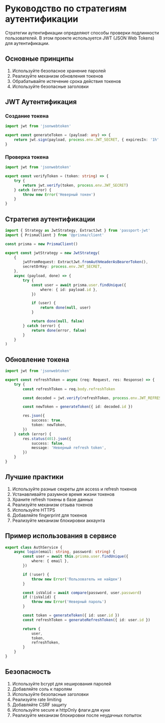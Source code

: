 # Руководство по стратегиям аутентификации

Стратегии аутентификации определяют способы проверки подлинности пользователей. В этом проекте используется JWT (JSON Web Tokens) для аутентификации.

## Основные принципы

1. Используйте безопасное хранение паролей
2. Реализуйте механизм обновления токенов
3. Обрабатывайте истечение срока действия токенов
4. Используйте безопасные заголовки

## JWT Аутентификация

### Создание токена

```typescript
import jwt from 'jsonwebtoken'

export const generateToken = (payload: any) => {
	return jwt.sign(payload, process.env.JWT_SECRET, { expiresIn: '1h' })
}
```

### Проверка токена

```typescript
import jwt from 'jsonwebtoken'

export const verifyToken = (token: string) => {
	try {
		return jwt.verify(token, process.env.JWT_SECRET)
	} catch (error) {
		throw new Error('Неверный токен')
	}
}
```

## Стратегия аутентификации

```typescript
import { Strategy as JwtStrategy, ExtractJwt } from 'passport-jwt'
import { PrismaClient } from '@prisma/client'

const prisma = new PrismaClient()

export const jwtStrategy = new JwtStrategy(
	{
		jwtFromRequest: ExtractJwt.fromAuthHeaderAsBearerToken(),
		secretOrKey: process.env.JWT_SECRET,
	},
	async (payload, done) => {
		try {
			const user = await prisma.user.findUnique({
				where: { id: payload.id },
			})

			if (user) {
				return done(null, user)
			}

			return done(null, false)
		} catch (error) {
			return done(error, false)
		}
	}
)
```

## Обновление токена

```typescript
import jwt from 'jsonwebtoken'

export const refreshToken = async (req: Request, res: Response) => {
	try {
		const refreshToken = req.body.refreshToken

		const decoded = jwt.verify(refreshToken, process.env.JWT_REFRESH_SECRET)

		const newToken = generateToken({ id: decoded.id })

		res.json({
			success: true,
			token: newToken,
		})
	} catch (error) {
		res.status(401).json({
			success: false,
			message: 'Неверный refresh token',
		})
	}
}
```

## Лучшие практики

1. Используйте разные секреты для access и refresh токенов
2. Устанавливайте разумное время жизни токенов
3. Храните refresh токены в базе данных
4. Реализуйте механизм отзыва токенов
5. Используйте HTTPS
6. Добавляйте fingerprint для токенов
7. Реализуйте механизм блокировки аккаунта

## Пример использования в сервисе

```typescript
export class AuthService {
	async login(email: string, password: string) {
		const user = await this.prisma.user.findUnique({
			where: { email },
		})

		if (!user) {
			throw new Error('Пользователь не найден')
		}

		const isValid = await compare(password, user.password)
		if (!isValid) {
			throw new Error('Неверный пароль')
		}

		const token = generateToken({ id: user.id })
		const refreshToken = generateRefreshToken({ id: user.id })

		return {
			user,
			token,
			refreshToken,
		}
	}
}
```

## Безопасность

1. Используйте bcrypt для хеширования паролей
2. Добавляйте соль к паролям
3. Используйте безопасные заголовки
4. Реализуйте rate limiting
5. Добавляйте CSRF защиту
6. Используйте secure и httpOnly флаги для куки
7. Реализуйте механизм блокировки после неудачных попыток
